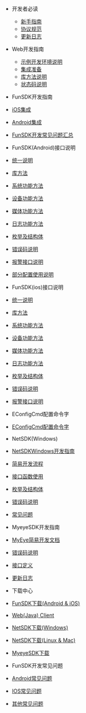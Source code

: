 - 开发者必读
  - [新手指南](DevelopersMustRead/DevelopersMustRead-Newbieguide.md)
  - [协议规范](DevelopersMustRead/DevelopersMustRead-Protocolspecifications.md)
  - [更新日志](DevelopersMustRead/DevelopersMustRead-Updatelog.md)

- Web开发指南
  - [示例开发环境说明](WebDevelopmentGuide/WebDevelopmentGuide-ExampleDevelopmentenvironmentdescription.md)
  - [集成准备](WebDevelopmentGuide/WebDevelopmentGuide-IntegrationPreparation.md)
  - [库方法说明](WebDevelopmentGuide/WebDevelopmentGuide-Librarymetheddescription.md)
  - [状态码说明](WebDevelopmentGuide/WebDevelopmentGuide-StateCodeDescription.md)

- FunSDK开发指南
 - [iOS集成](FunSDKDevelopmentGuide/FunSDKDevelopmentGuide-iOSIntegration.md)
 - [Android集成](FunSDKDevelopmentGuide/FunSDKDevelopmentGuide-AndroidIntegration.md)
 - [FunSDK开发常见问题汇总](FunSDKDevelopmentGuide/FunSDKDevelopmentGuide-FAQ.md)
 
- FunSDK(Android)接口说明
 - [统一说明](FunSDKAndroidInterfacedescription/FunSDKAndroidInterfacedescription-uniformdescription.md)
 - [库方法](FunSDKAndroidInterfacedescription/FunSDKAndroidInterfacedescription-librarymethod.md)
 - [系统功能方法](FunSDKAndroidInterfacedescription/FunSDKAndroidInterfacedescription-SystemFunctionMethod.md)
 - [设备功能方法](FunSDKAndroidInterfacedescription/FunSDKAndroidInterfacedescription-devicefunctionmethod.md)
 - [媒体功能方法](FunSDKAndroidInterfacedescription/FunSDKAndroidInterfacedescription-mediafunctionmethod.md)
 - [日志功能方法](FunSDKAndroidInterfacedescription/FunSDKAndroidInterfacedescription-LogFunctionMethod.md)
 - [枚举及结构体](FunSDKAndroidInterfacedescription/FunSDKAndroidInterfacedescription-Enumerationandstructure.md)
 - [错误码说明](FunSDKAndroidInterfacedescription/FunSDKAndroidInterfacedescription-Errorcodedescription.md)
 - [报警接口说明](FunSDKAndroidInterfacedescription/FunSDKAndroidInterfacedescription-Alarminterfacedescription.md)
 - [部分配置使用说明](FunSDKAndroidInterfacedescription/FunSDKAndroidInterfacedescription-PartConfigurationInstructions.md)
 
- FunSDK(ios)接口说明
 - [统一说明](InterfacedescriptionofFunSDKiOS/InterfacedescriptionofFunSDKiOS-Uniformdescription.md)
 - [库方法](InterfacedescriptionofFunSDKiOS/InterfacedescriptionofFunSDKiOS-Librarymethod.md)
 - [系统功能方法](InterfacedescriptionofFunSDKiOS/InterfacedescriptionofFunSDKiOS-Systemfunctionmethod.md)
 - [设备功能方法](InterfacedescriptionofFunSDKiOS/InterfacedescriptionofFunSDKiOS-devicefunctionmethod.md)
 - [媒体功能方法](InterfacedescriptionofFunSDKiOS/InterfacedescriptionofFunSDKiOS-Mediafunctionmethod.md)
 - [日志功能方法](InterfacedescriptionofFunSDKiOS/InterfacedescriptionofFunSDKiOS-Logfunctionmethod.md)
 - [枚举及结构体](InterfacedescriptionofFunSDKiOS/InterfacedescriptionofFunSDKiOS-EnumerationandStructure.md)
 - [错误码说明](InterfacedescriptionofFunSDKiOS/InterfacedescriptionofFunSDKiOS-Errorcodedescription.md)
 - [报警接口说明](InterfacedescriptionofFunSDKiOS/InterfacedescriptionofFunSDKiOS-Alarmcodedescription.md)

- EConfigCmd配置命令字
 - [EConfigCmd配置命令字](EConfigCmdconfigurationcommandword/EConfigCmdconfigurationcommandword.md)

- NetSDK(Windows)
 - [NetSDKWindows开发指南](NetSDKWindows/NetSDKWindows-NetSDKPCdevelopment.md)
 - [简易开发流程](NetSDKWindows/NetSDKWindows-SimpleDevelopmentProcess.md)
 - [接口函数使用](NetSDKWindows/NetSDKWindows-InterfaceFunctionUsage.md)
 - [枚举及结构体](NetSDKWindows/NetSDKWindows-enumerationandstruction.md)
 - [错误码说明](NetSDKWindows/NetSDKWindows-Errorcodedescription.md)
 - [常见问题](NetSDKWindows/NetSDKWindows-Commonproblem.md)
 
- MyeyeSDK开发指南
 - [MyEye简易开发文档](MyeyeSDKdevelopmentguide/MyeyeSDKdevelopmentguide-MyEyesimpledevelopmentdocument.md)
 - [错误码说明](MyeyeSDKdevelopmentguide/MyeyeSDKdevelopmentguide-Errorcodedescription.md)
 - [接口定义](MyeyeSDKdevelopmentguide/MyeyeSDKdevelopmentguide-interfacedefinition.md)
 - [更新日志](MyeyeSDKdevelopmentguide/MyeyeSDKdevelopmentguide-UpdateLog.md)
 
- 下载中心
 - [FunSDK下载(Android & iOS)](downloadcenter/downloadcenter-FunSDKdowmload.md)
 - [Web(Java) Client](downloadcenter/downloadcenter-WebJavaClient.md)
 - [NetSDK下载(Windows)](downloadcenter/downloadcenter-NetSDKdownloadWin32.md)
 - [NetSDK下载(Linux & Mac)](downloadcenter/downloadcenter-NetSDKdownloadLinuxMAC.md)
 - [MyeyeSDK下载](downloadcenter/downloadcenter-MyeyeSDKdownloadWin32.md)

- FunSDK开发常见问题
 - [Android常见问题](CommonproblemofFunSDKdevelopment/CommonproblemofFunSDKdevelopment-CommonproblemsAndroid.md)
 - [IOS常见问题](CommonproblemofFunSDKdevelopment/CommonproblemofFunSDKdevelopment-CommonproblemsiOS.md)
 - [其他常见问题](CommonproblemofFunSDKdevelopment/CommonproblemofFunSDKdevelopment-otherCommonproblems.md)



